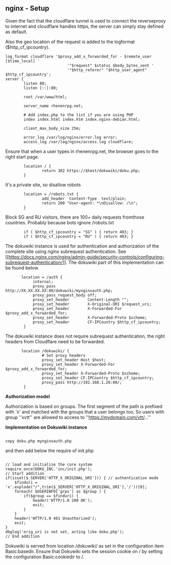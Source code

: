 ## nginx - Setup

Given the fact that the cloudflare tunnel is used to connect the reverseproxy to internet and cloudflare handles https, 
the server can simply stay defined as default. 

Also the geo location of the request is added to the logformat ($http_cf_ipcountry).


```
log_format cloudflare '$proxy_add_x_forwarded_for - $remote_user [$time_local] '
                           '"$request" $status $body_bytes_sent '
                           '"$http_referer" "$http_user_agent" $http_cf_ipcountry';
server {
        listen 80;
        listen [::]:80;

        root /var/www/html;

        server_name rhenenrpg.net;

        # Add index.php to the list if you are using PHP
        index index.html index.htm index.nginx-debian.html;
         
        client_max_body_size 25m;

        error_log /var/log/nginx/error.log error;
        access_log /var/log/nginx/access.log cloudflare;
```

Ensure that when a user types in rhenenrpg.net, the browser goes to the right start page.
```
        location / {
                return 302 https://$host/dokuwiki/doku.php;
        }
```

It's a private site, so disallow robots
```
        location = /robots.txt {
                add_header  Content-Type  text/plain;
                return 200 "User-agent: *\nDisallow: /\n";
        }
```

Block SG and RU visitors, there are 100+ daily requests fromthose countries. Probably because bots ignore /robots.txt
```        
        if ( $http_cf_ipcountry = "SG" ) { return 403; }
        if ( $http_cf_ipcountry = "RU" ) { return 403; }
```

The dokuwiki instance is used for authentication and authorization of the complete site using nginx subrequest authentication.
See [[https://docs.nginx.com/nginx/admin-guide/security-controls/configuring-subrequest-authentication/]].
The dokuwiki part of this implementation can be found below.

```
       location = /auth {
            internal;
            proxy_pass              http://XX.XX.XX.XX:80/dokuwiki/mynginxauth.php;
            proxy_pass_request_body off;
            proxy_set_header        Content-Length "";
            proxy_set_header        X-Original-URI $request_uri;
            proxy_set_header        X-Forwarded-For $proxy_add_x_forwarded_for;
            proxy_set_header        X-Forwarded-Proto $scheme;
            proxy_set_header        CF-IPCountry $http_cf_ipcountry;            
        }
```

The dokuwiki instance does not require subrequest authentication, the right headers from Cloudflare need to be forwarded.
```
       location /dokuwiki/ {
                # Set proxy headers
                proxy_set_header Host $host;
                proxy_set_header X-Forwarded-For $proxy_add_x_forwarded_for;
                proxy_set_header X-Forwarded-Proto $scheme;
                proxy_set_header CF-IPCountry $http_cf_ipcountry;
                proxy_pass http://192.168.1.26:80/;
        }
```
 



**Authorization model**

Authorization is based on groups. The first segment of the path is prefixed with 'x' and matched with the groups that a user belongs too. So users with group ''xvtt'' are allowed to access to ''https://mydomain.com/vtt/...''


**Implementation on Dokuwiki instance**

<code>
copy doku.php mynginxauth.php
</code>


and then add below the require of init.php

<code>
// load and initialize the core system
require_once(DOKU_INC.'inc/init.php');
// Start addition
if(isset($_SERVER['HTTP_X_ORIGINAL_URI'])) { // authentication mode
    $finduri = 'x'.explode("/",trim($_SERVER['HTTP_X_ORIGINAL_URI'],'/'))[0];
    foreach( $USERINFO['grps'] as $group ) {
        if($group == $finduri) {
            header('HTTP/1.0 200 OK');
            exit;
        }
    }
    header('HTTP/1.0 401 Unauthorized');
    exit;
} 
dbglog('orig_uri is not set, acting like doku.php');
// End addition
</code>


Dokuwiki is served from location /dokuwiki/ as set in the configuration item Basic:basedir. Ensure that Dokuwiki sets the session cookie on / by setting the configuration Basic:cookiedir to /.

